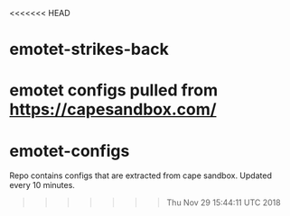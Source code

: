 <<<<<<< HEAD
# emotet-strikes-back
emotet configs pulled from https://capesandbox.com/
=======
# emotet-configs
Repo contains configs that are extracted from cape sandbox. Updated every 10 minutes. 
>>>>>>> Thu Nov 29 15:44:11 UTC 2018
